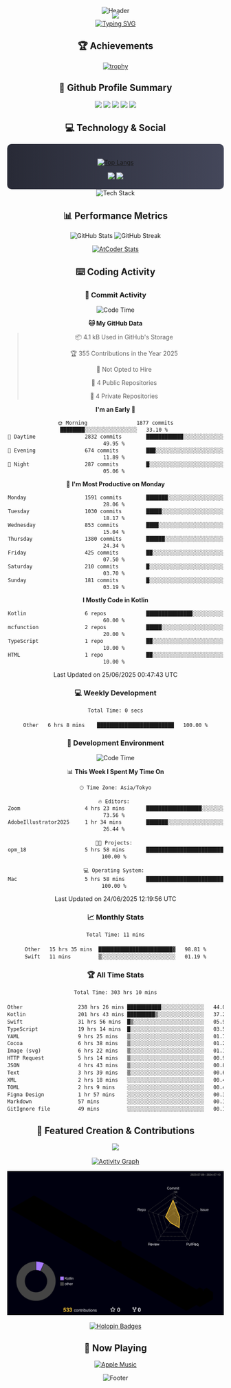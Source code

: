 <div align="center">
  
![Header](https://capsule-render.vercel.app/api?type=waving&color=gradient&customColorList=12&height=300&section=header&text=Welcome%20to%20Batapii's%20Universe&fontSize=50&animation=fadeIn&fontAlignY=40&desc=Android%20Developer%20|%20Kotlin%20LOVE%20)

<div style="margin-top: -20px;">
  <img src="https://readme-typing-svg.herokuapp.com/?lines=Crafting+Android+Experiences;Building+Tomorrow's+Apps+Today;Always+Learning,+Always+Growing&font=Fira%20Code&center=true&width=440&height=45&color=f75c7e&vCenter=true&size=22&pause=1000">
</div>

<a href="https://git.io/typing-svg">
  <img src="https://readme-typing-svg.demolab.com?font=Fira+Code&weight=600&size=28&duration=4000&pause=1000&center=true&vCenter=true&width=800&lines=Hey+there!+I'm+Batapii+%F0%9F%91%8B;Android+Developer+from+Japan+%F0%9F%87%AF%F0%9F%87%B5" alt="Typing SVG" />
</a>

## 🏆 Achievements

[![trophy](https://github-profile-trophy.vercel.app/?username=batapii&theme=onestar&no-frame=true&no-bg=true&column=8&rank=SECRET,SSS,SS,S,AAA,AA,A,B,C,?&margin-w=10&margin-h=10)](https://github.com/ryo-ma/github-profile-trophy)

## 🎯 Github Profile Summary

<div align="center">
  <img src="http://github-profile-summary-cards.vercel.app/api/cards/profile-details?username=batapii&theme=radical" />
  <img src="http://github-profile-summary-cards.vercel.app/api/cards/repos-per-language?username=batapii&theme=radical" />
  <img src="http://github-profile-summary-cards.vercel.app/api/cards/most-commit-language?username=batapii&theme=radical" />
  <img src="http://github-profile-summary-cards.vercel.app/api/cards/stats?username=batapii&theme=radical" />
  <img src="http://github-profile-summary-cards.vercel.app/api/cards/productive-time?username=batapii&theme=radical" />
</div>

## 💻 Technology & Social

<div align="center" style="background: linear-gradient(to right, #282A36, #44475A); padding: 20px; border-radius: 10px;">

[![Top Langs](https://github-readme-stats.vercel.app/api/top-langs/?username=batapii
)](https://github.com/anuraghazra/github-readme-stats)

<div style="margin-top: 15px">
<a href="https://github.com/batapii"><img src="https://img.shields.io/github/followers/batapii?style=for-the-badge&logo=github&label=Follow&color=ff6e96&labelColor=282A36"/></a>
<a href="https://twitter.com/batapii3939"><img src="https://img.shields.io/twitter/follow/batapii?style=for-the-badge&logo=twitter&color=1DA1F2&labelColor=282A36&label= Twitter"/></a>
</div>

</div>

<div align="center">
<img src="https://github-readme-tech-stack.vercel.app/api/cards?title=Tech+Stack&align=center&titleAlign=center&fontSize=20&lineHeight=10&lineCount=4&theme=github_dark&width=800&bg=%230D1117&badge=%23161B22&border=%2321262D&titleColor=%2358A6FF&line1=kotlin%2Ckotlin%2C0095D5%3Bandroid%2Candroid%2C00ff00%3Bjetpackcompose%2Cjetpack%2C4285F4%3B&line2=swift%2Cswift%2CFA7343%3Bfirebase%2Cfirebase%2CFFCA28%3Bgithub%2Cgithub%2C181717%3B&line3=typescript%2Ctypescript%2C3178C6%3Bgraphql%2Cgraphql%2CE10098%3Bsupabase%2Csupabase%2C3FCF8E%3B&line4=gradle%2Cgradle%2C02303A%3Bgitkraken%2Cgitkraken%2C179287%3Bpostman%2Cpostman%2CFF6C37%3B" alt="Tech Stack" />
</div>



## 📊 Performance Metrics

<div align="center">

![GitHub Stats](https://github-readme-stats.vercel.app/api?username=batapii&show_icons=true&theme=radical&hide_border=true&bg_color=0D1117)
![GitHub Streak](https://github-readme-streak-stats.herokuapp.com/?user=batapii&theme=radical&hide_border=true&background=0D1117)

[![AtCoder Stats](https://atcoder-readme-stats.vercel.app/stats/batapii3939?theme=dark&show_history=5&width=495)](https://github.com/iwbc-mzk/atcoder-readme-stats)

</div>

## ⌨️ Coding Activity

### 🌟 Commit Activity
<!--START_SECTION:commit-stats-->
![Code Time](http://img.shields.io/badge/Code%20Time-541%20hrs%2046%20mins-blue)

**🐱 My GitHub Data** 

> 📦 4.1 kB Used in GitHub's Storage 
 > 
> 🏆 355 Contributions in the Year 2025
 > 
> 🚫 Not Opted to Hire
 > 
> 📜 4 Public Repositories 
 > 
> 🔑 4 Private Repositories 
 > 
**I'm an Early 🐤** 

```text
🌞 Morning                1877 commits        ████████░░░░░░░░░░░░░░░░░   33.10 % 
🌆 Daytime                2832 commits        ████████████░░░░░░░░░░░░░   49.95 % 
🌃 Evening                674 commits         ███░░░░░░░░░░░░░░░░░░░░░░   11.89 % 
🌙 Night                  287 commits         █░░░░░░░░░░░░░░░░░░░░░░░░   05.06 % 
```
📅 **I'm Most Productive on Monday** 

```text
Monday                   1591 commits        ███████░░░░░░░░░░░░░░░░░░   28.06 % 
Tuesday                  1030 commits        █████░░░░░░░░░░░░░░░░░░░░   18.17 % 
Wednesday                853 commits         ████░░░░░░░░░░░░░░░░░░░░░   15.04 % 
Thursday                 1380 commits        ██████░░░░░░░░░░░░░░░░░░░   24.34 % 
Friday                   425 commits         ██░░░░░░░░░░░░░░░░░░░░░░░   07.50 % 
Saturday                 210 commits         █░░░░░░░░░░░░░░░░░░░░░░░░   03.70 % 
Sunday                   181 commits         █░░░░░░░░░░░░░░░░░░░░░░░░   03.19 % 
```


**I Mostly Code in Kotlin** 

```text
Kotlin                   6 repos             ███████████████░░░░░░░░░░   60.00 % 
mcfunction               2 repos             █████░░░░░░░░░░░░░░░░░░░░   20.00 % 
TypeScript               1 repo              ██░░░░░░░░░░░░░░░░░░░░░░░   10.00 % 
HTML                     1 repo              ██░░░░░░░░░░░░░░░░░░░░░░░   10.00 % 
```




 Last Updated on 25/06/2025 00:47:43 UTC
<!--END_SECTION:commit-stats-->

### 💻 Weekly Development
<!--START_SECTION:wakatime-->

```txt
Total Time: 0 secs

Other   6 hrs 8 mins    █████████████████████████   100.00 %
```

<!--END_SECTION:wakatime-->

### 🔨 Development Environment
<!--START_SECTION:dev-stats-->
![Code Time](http://img.shields.io/badge/Code%20Time-541%20hrs%2046%20mins-blue)

📊 **This Week I Spent My Time On** 

```text
🕑︎ Time Zone: Asia/Tokyo

🔥 Editors: 
Zoom                     4 hrs 23 mins       ██████████████████░░░░░░░   73.56 % 
AdobeIllustrator2025     1 hr 34 mins        ███████░░░░░░░░░░░░░░░░░░   26.44 % 

🐱‍💻 Projects: 
opm_18                   5 hrs 58 mins       █████████████████████████   100.00 % 

💻 Operating System: 
Mac                      5 hrs 58 mins       █████████████████████████   100.00 % 
```


 Last Updated on 24/06/2025 12:19:56 UTC
<!--END_SECTION:dev-stats-->

### 📈 Monthly Stats
<!--START_SECTION:wakamonth-->

```txt
Total Time: 11 mins

Other   15 hrs 35 mins  ████████████████████████▓   98.81 %
Swift   11 mins         ▒░░░░░░░░░░░░░░░░░░░░░░░░   01.19 %
```

<!--END_SECTION:wakamonth-->

### 🏆 All Time Stats
<!--START_SECTION:wakaalltime-->

```txt
Total Time: 303 hrs 10 mins

Other                  238 hrs 26 mins ███████████░░░░░░░░░░░░░░   44.02 %
Kotlin                 201 hrs 43 mins █████████▒░░░░░░░░░░░░░░░   37.25 %
Swift                  31 hrs 56 mins  █▒░░░░░░░░░░░░░░░░░░░░░░░   05.90 %
TypeScript             19 hrs 14 mins  █░░░░░░░░░░░░░░░░░░░░░░░░   03.55 %
YAML                   9 hrs 25 mins   ▒░░░░░░░░░░░░░░░░░░░░░░░░   01.74 %
Cocoa                  6 hrs 38 mins   ▒░░░░░░░░░░░░░░░░░░░░░░░░   01.23 %
Image (svg)            6 hrs 22 mins   ▒░░░░░░░░░░░░░░░░░░░░░░░░   01.18 %
HTTP Request           5 hrs 14 mins   ▒░░░░░░░░░░░░░░░░░░░░░░░░   00.97 %
JSON                   4 hrs 43 mins   ▒░░░░░░░░░░░░░░░░░░░░░░░░   00.87 %
Text                   3 hrs 39 mins   ▒░░░░░░░░░░░░░░░░░░░░░░░░   00.67 %
XML                    2 hrs 18 mins   ░░░░░░░░░░░░░░░░░░░░░░░░░   00.43 %
TOML                   2 hrs 9 mins    ░░░░░░░░░░░░░░░░░░░░░░░░░   00.40 %
Figma Design           1 hr 57 mins    ░░░░░░░░░░░░░░░░░░░░░░░░░   00.36 %
Markdown               57 mins         ░░░░░░░░░░░░░░░░░░░░░░░░░   00.18 %
GitIgnore file         49 mins         ░░░░░░░░░░░░░░░░░░░░░░░░░   00.15 %
```

<!--END_SECTION:wakaalltime-->


## 🌟 Featured Creation & Contributions

<div align="center">
  <a href="https://github.com/batapii/ToDoSNS">
    <img src="https://github-readme-stats.vercel.app/api/pin/?username=batapii&repo=ToDoSNS&theme=radical&hide_border=true&bg_color=0D1117" />
  </a>

[![Activity Graph](https://github-readme-activity-graph.vercel.app/graph?username=batapii&custom_title=Contribution%20Graph&hide_border=true&theme=radical&bg_color=0D1117)](https://github.com/ashutosh00710/github-readme-activity-graph)

![3D Contrib](./profile-3d-contrib/profile-night-rainbow.svg)

[![Holopin Badges](https://holopin.me/batapii)](https://holopin.io/@batapii)

</div>

## 🎵 Now Playing

<div align="center">
  
[![Apple Music](https://music-profile.rayriffy.com/theme/dark.svg?uid=001005.6598667d2ffd4a10a4f429edd0ba24c4.1156)](https://github.com/rayriffy/apple-music-github-profile)

</div>

![Footer](https://capsule-render.vercel.app/api?type=waving&color=gradient&customColorList=12&height=100&section=footer)

</div>
